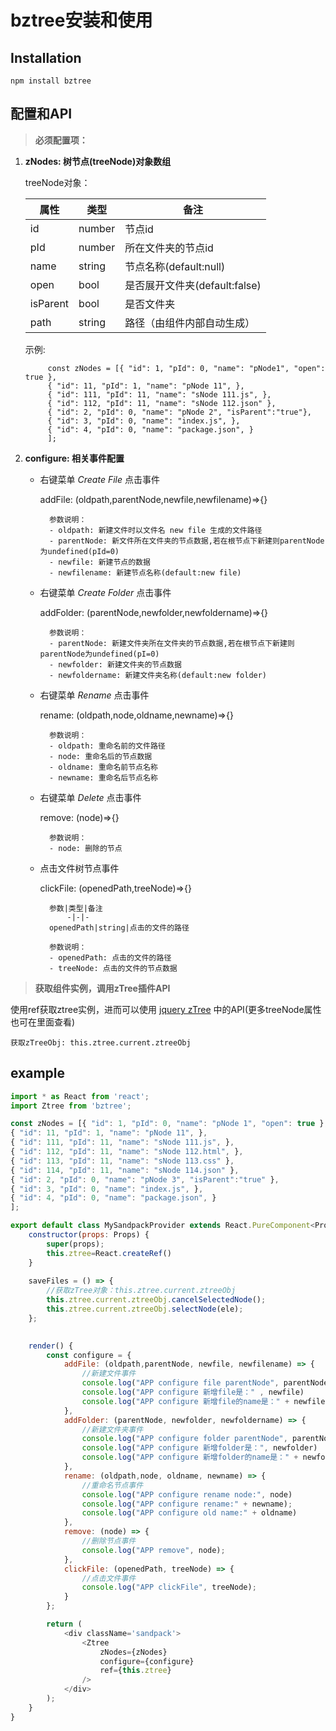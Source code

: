 # bztree安装和使用

## Installation 
 `npm install bztree`

## 配置和API

>**必须配置项：**

1. **zNodes: 树节点(treeNode)对象数组**
    
    treeNode对象：

    属性|类型|备注
    -|-|-|
    id|number|节点id
    pId|number|所在文件夹的节点id
    name|string|节点名称(default:null)
    open|bool|是否展开文件夹(default:false)
    isParent|bool|是否文件夹
    path|string|路径（由组件内部自动生成）
    
    示例:

        
            const zNodes = [{ "id": 1, "pId": 0, "name": "pNode1", "open": true },
            { "id": 11, "pId": 1, "name": "pNode 11", },
            { "id": 111, "pId": 11, "name": "sNode 111.js", },
            { "id": 112, "pId": 11, "name": "sNode 112.json" },
            { "id": 2, "pId": 0, "name": "pNode 2", "isParent":"true"},
            { "id": 3, "pId": 0, "name": "index.js", },
            { "id": 4, "pId": 0, "name": "package.json", }
            ];
             
        
2. **configure: 相关事件配置**

    - 右键菜单 *Create File* 点击事件
    
        addFile: (oldpath,parentNode,newfile,newfilename)=>{}
    
            参数说明：
            - oldpath: 新建文件时以文件名 new file 生成的文件路径
            - parentNode: 新文件所在文件夹的节点数据,若在根节点下新建则parentNode为undefined(pId=0)
            - newfile: 新建节点的数据
            - newfilename: 新建节点名称(default:new file)
            

    - 右键菜单 *Create Folder* 点击事件
    
        addFolder: (parentNode,newfolder,newfoldername)=>{}
        
            参数说明：
            - parentNode: 新建文件夹所在文件夹的节点数据,若在根节点下新建则parentNode为undefined(pI=0)
            - newfolder: 新建文件夹的节点数据
            - newfoldername: 新建文件夹名称(default:new folder)
            
    - 右键菜单 *Rename* 点击事件
    
        rename: (oldpath,node,oldname,newname)=>{}
    
            参数说明：
            - oldpath: 重命名前的文件路径
            - node: 重命名后的节点数据
            - oldname: 重命名前节点名称
            - newname: 重命名后节点名称
         
    - 右键菜单 *Delete* 点击事件
    
        remove: (node)=>{}
    
            参数说明：
            - node: 删除的节点
         
    - 点击文件树节点事件 
    
        clickFile: (openedPath,treeNode)=>{}
        
            参数|类型|备注
                -|-|-
            openedPath|string|点击的文件的路径
            
            参数说明：
            - openedPath: 点击的文件的路径
            - treeNode: 点击的文件的节点数据


>**获取组件实例，调用zTree插件API**

 [jquery zTree]: http://www.treejs.cn/v3/api.php "jquery zTree API"
使用ref获取ztree实例，进而可以使用 [jquery zTree] 中的API(更多treeNode属性也可在里面查看)

    获取zTreeObj: this.ztree.current.ztreeObj


## example
```js
import * as React from 'react';
import Ztree from 'bztree';

const zNodes = [{ "id": 1, "pId": 0, "name": "pNode 1", "open": true },
{ "id": 11, "pId": 1, "name": "pNode 11", },
{ "id": 111, "pId": 11, "name": "sNode 111.js", },
{ "id": 112, "pId": 11, "name": "sNode 112.html", },
{ "id": 113, "pId": 11, "name": "sNode 113.css" },
{ "id": 114, "pId": 11, "name": "sNode 114.json" },
{ "id": 2, "pId": 0, "name": "pNode 3", "isParent":"true" },
{ "id": 3, "pId": 0, "name": "index.js", },
{ "id": 4, "pId": 0, "name": "package.json", }
];

export default class MySandpackProvider extends React.PureComponent<Props, State> {
    constructor(props: Props) {
        super(props);
        this.ztree=React.createRef()
    }
    
    saveFiles = () => {
        //获取zTree对象：this.ztree.current.ztreeObj
        this.ztree.current.ztreeObj.cancelSelectedNode();
        this.ztree.current.ztreeObj.selectNode(ele);
    };
    

    render() {
        const configure = {
            addFile: (oldpath,parentNode, newfile, newfilename) => {
                //新建文件事件
                console.log("APP configure file parentNode", parentNode)
                console.log("APP configure 新增file是：" , newfile)
                console.log("APP configure 新增file的name是：" + newfilename)
            },
            addFolder: (parentNode, newfolder, newfoldername) => {
                //新建文件夹事件
                console.log("APP configure folder parentNode", parentNode)
                console.log("APP configure 新增folder是：", newfolder)
                console.log("APP configure 新增folder的name是：" + newfoldername)
            },
            rename: (oldpath,node, oldname, newname) => {
                //重命名节点事件
                console.log("APP configure rename node:", node)
                console.log("APP configure rename:" + newname);
                console.log("APP configure old name:" + oldname)
            },
            remove: (node) => {
                //删除节点事件
                console.log("APP remove", node);
            },
            clickFile: (openedPath, treeNode) => {
                //点击文件事件
                console.log("APP clickFile", treeNode);
            }
        };

        return (
            <div className='sandpack'>
                <Ztree
                    zNodes={zNodes}
                    configure={configure}
                    ref={this.ztree}
                />
            </div>
        );
    }
}

```
